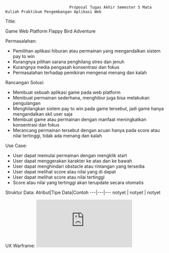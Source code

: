 
                                Proposal Tugas Akhir Semester 5 Mata Kuliah Praktikum Pengembangan Aplikasi Web

Title: 

Game Web Platform Flappy Bird Adventure 

Permasalahan:
- Pemilihan aplikasi hiburan atau permainan yang mengandalkan sistem pay to win
- Kurangnya pilihan sarana penghilang stres dan jenuh 
- Kurangnya media pengasah konsentrasi dan fokus
- Permasalahan terhadap pemikiran mengenai menang dan kalah

Rancangan Solusi:
- Membuat sebuah aplikasi game pada web platform
- Membuat permainan sederhana, menghibur juga bisa melakukan pengulangan
- Menghilangkan sistem pay to win pada game tersebut, jadi game hanya mengandalkan skil user saja
- Membuat game atau permainan dengan manfaat meningkatkan konsentrasi dan fokus
- Merancang permainan tersebut dengan acuan hanya pada score atau nilai tertinggi, tidak ada menang dan kalah

Use Case:
- User dapat memulai permainan dengan mengklik start 
- User dapat menggerakan karakter ke atas dan ke bawah
- User dapat menghindari obstacle atau rintangan yang tersedia
- User dapat melihat score atau nilai yang di dapat
- User dapat melihat score atau nilai tertinggi 
- Score atau nilai yang tertinggi akan terupdate secara otomatis

Struktur Data:
Atribut|Tipe Data|Contoh
---|---|---
notyet | notyet | notyet

UX Warframe:
![Index Home Page](https://www.freepik.com/free-vector/illustration-scene-with-dry-land-hills_6486252.htm#query=flappy%20bird&position=0&from_view=search "Index Home Page")

